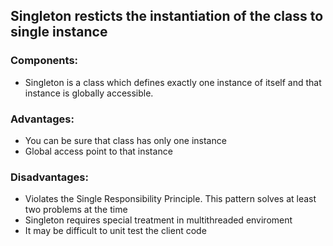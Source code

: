 ﻿## Singleton resticts the instantiation of the class to single instance

### Components:
 * Singleton is a class which defines exactly one instance of itself and that instance is globally accessible.
   
### Advantages:
 * You can be sure that class has only one instance
 * Global access point to that instance

### Disadvantages:
 * Violates the Single Responsibility Principle. This pattern solves at least two problems at the time
 * Singleton requires special treatment in multithreaded enviroment
 * It may be difficult to unit test the client code